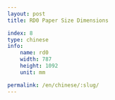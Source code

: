 ```yaml
---
layout: post
title: RD0 Paper Size Dimensions

index: 8
type: chinese
info:
    name: rd0
    width: 787
    height: 1092
    unit: mm

permalink: /en/chinese/:slug/
---
```



